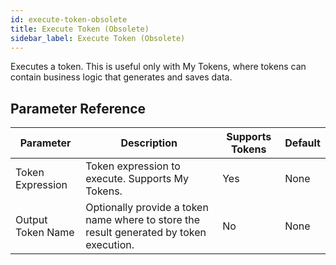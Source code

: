 ```yaml
---
id: execute-token-obsolete
title: Execute Token (Obsolete)
sidebar_label: Execute Token (Obsolete)
---
```



Executes a token. This is useful only with My Tokens, where tokens can contain business logic that generates and saves data.

## Parameter Reference
| Parameter | Description | Supports Tokens | Default |
| -- | -- | -- | -- |
| Token Expression | Token expression to execute. Supports My Tokens. | Yes | None |
| Output Token Name | Optionally provide a token name where to store the result generated by token execution. | No | None |
